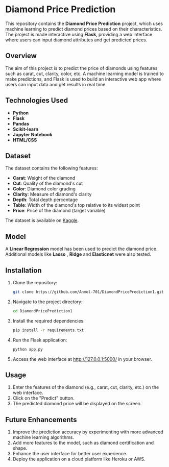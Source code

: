 # Diamond Price Prediction

This repository contains the **Diamond Price Prediction** project, which uses machine learning to predict diamond prices based on their characteristics. The project is made interactive using **Flask**, providing a web interface where users can input diamond attributes and get predicted prices.

## Overview

The aim of this project is to predict the price of diamonds using features such as carat, cut, clarity, color, etc. A machine learning model is trained to make predictions, and Flask is used to build an interactive web app where users can input data and get results in real time.

## Technologies Used

- **Python**
- **Flask**
- **Pandas**
- **Scikit-learn**
- **Jupyter Notebook**
- **HTML/CSS**

## Dataset

The dataset contains the following features:
- **Carat**: Weight of the diamond
- **Cut**: Quality of the diamond's cut
- **Color**: Diamond color grading
- **Clarity**: Measure of diamond's clarity
- **Depth**: Total depth percentage
- **Table**: Width of the diamond's top relative to its widest point
- **Price**: Price of the diamond (target variable)

The dataset is available on [Kaggle](https://www.kaggle.com/datasets/shivam2503/diamonds).

## Model

A **Linear Regression** model has been used to predict the diamond price. Additional models like **Lasso** , **Ridge** and **Elasticnet** were also tested.

## Installation

1. Clone the repository:

   ```bash
   git clone https://github.com/Anmol-701/DiamondPricePrediction1.git

2. Navigate to the project directory:

   ```bash
   cd DiamondPricePrediction1
   
3. Install the required dependencies:

   ```bash
   pip install -r requirements.txt
   
4. Run the Flask application:

   ```bash
   python app.py
5. Access the web interface at http://127.0.0.1:5000/ in your browser.

## Usage
1. Enter the features of the diamond (e.g., carat, cut, clarity, etc.) on the web interface.
2. Click on the "Predict" button.
3. The predicted diamond price will be displayed on the screen.
## Future Enhancements
1. Improve the prediction accuracy by experimenting with more advanced machine learning algorithms.
2. Add more features to the model, such as diamond certification and shape.
3. Enhance the user interface for better user experience.
4. Deploy the application on a cloud platform like Heroku or AWS.
